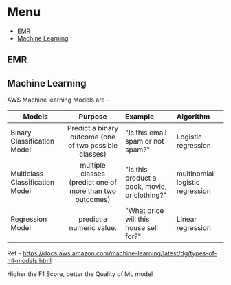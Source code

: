 # Menu

* [EMR](#emr)
* [Machine Learning](#machine-learning)

## EMR

## Machine Learning


AWS Machine learning Models are -

| Models   |      Purpose      |  Example | Algorithm |
|----------|:-------------:|:---------|:----------------|
| Binary Classification Model |  Predict a binary outcome (one of two possible classes) |  "Is this email spam or not spam?" |  Logistic regression |
| Multiclass Classification Model | multiple classes (predict one of more than two outcomes) | "Is this product a book, movie, or clothing?"| multinomial logistic regression |
| Regression Model | predict a numeric value. | "What price will this house sell for?" | Linear regression |


Ref - https://docs.aws.amazon.com/machine-learning/latest/dg/types-of-ml-models.html

Higher the F1 Score, better the Quality of ML model
